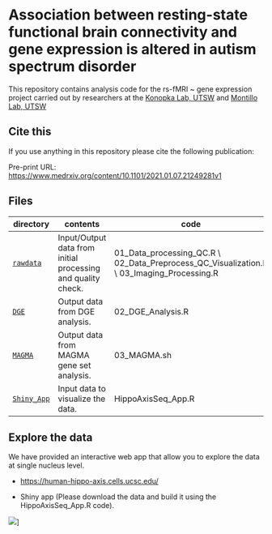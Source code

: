 Association between resting-state functional brain connectivity and gene expression is altered in autism spectrum disorder 
==========================

This repository contains analysis code for the rs-fMRI ~ gene expression project carried out by researchers at the [Konopka Lab, UTSW](http://konopkalab.org/) and [Montillo Lab, UTSW](https://aamontillo.net/)

## Cite this

If you use anything in this repository please cite the following publication:

Pre-print URL: https://www.medrxiv.org/content/10.1101/2021.01.07.21249281v1


## Files

| directory | contents | code |
| --------- | -------- | -------- |
| [`rawdata`](rawdata/) | Input/Output data from initial processing and quality check. | 01_Data_processing_QC.R \ 02_Data_Preprocess_QC_Visualization.R \ 03_Imaging_Processing.R|
| [`DGE`](DGE/) | Output data from DGE analysis. | 02_DGE_Analysis.R |
| [`MAGMA`](MAGMA/) | Output data from MAGMA gene set analysis. | 03_MAGMA.sh |
| [`Shiny_App`](Shiny_App/) | Input data to visualize the data. | HippoAxisSeq_App.R |

## Explore the data

We have provided an interactive web app that allow you to explore the data at single nucleus level. 

* https://human-hippo-axis.cells.ucsc.edu/

* Shiny app (Please download the data and build it using the HippoAxisSeq_App.R code).

![](HippoAxisSeq.gif)]
